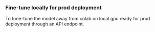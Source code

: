 ### Fine-tune locally for prod deployment
To tune-tune the model away from colab on local gpu ready for prod deployment through an API endpoint.